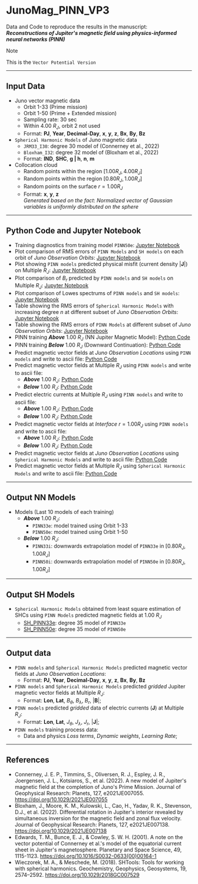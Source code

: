 # JunoMag_PINN_VP3
Data and Code to reproduce the results in the manuscript: <br>
***Reconstructions of Jupiter's magnetic field using physics-informed neural networks (PINN)***

> [!NOTE]  
> This is the `Vector Potential Version`
______________________________________________________________________________________________
## Input Data
- Juno vector magnetic data
  - Orbit 1-33 (Prime mission)
  - Orbit 1-50 (Prime + Extended mission)
  - Sampling rate: 30 sec
  - Within 4.00 $R_J$, orbit 2 not used
  - Format: **PJ**, **Year**, **Decimal-Day**, **x**, **y**, **z**, **Bx**, **By**, **Bz**
- `Spherical Harmonic Models` of Juno magnetic data
  - `JRM33_I30`: degree 30 model of (Connerney et al., 2022)
  - `Bloxham_I32`: degree 32 model of (Bloxham et al., 2022)
  - Format: **IND**, **SHC**, **g | h**, **n**, **m**
- Collocation cloud
  - Random points within the region $[1.00 R_J, 4.00 R_J]$
  - Random points within the region $[0.80 R_J, 1.00 R_J]$
  - Random points on the surface $r = 1.00 R_J$
  - Format: **x**, **y**, **z**  <br>
  *Generated based on the fact*: *Normalized vector of Gaussian variables is uniformly distributed on the sphere*
______________________________________________________________________________________________
## Python Code and Jupyter Notebook
  - Training diagnostics from training model `PINN50e`: [Jupyter Notebook](https://github.com/LeyuanWu/JunoMag_PINN_VP3/blob/main/Plot_LossFunc_PINN_VP3.ipynb)
  - Plot comparison of RMS errors of `PINN Models` and `SH models` on each orbit of *Juno Observation Orbits*: [Jupyter Notebook](https://github.com/LeyuanWu/JunoMag_PINN_VP3/blob/main/DataMisfit_SHs_vs_PINNs_PJ01_50_binByPJ.ipynb)
  - Plot showing `PINN models` predicted physical misfit (current density $|\mathbf{J}|$) on Multiple $R_J$: [Jupyter Notebook](https://github.com/LeyuanWu/JunoMag_PINN_VP3/blob/main/Plot_JnedRjs.ipynb)
  - Plot comparison of $B_{r}$ predicted by `PINN models` and `SH models` on Multiple $R_J$: [Jupyter Notebook](https://github.com/LeyuanWu/JunoMag_PINN_VP3/blob/main/Plot_BnedRjs_SHs_vs_PINNs.ipynb)
  - Plot comparison of Lowes spectrums of `PINN models` and `SH models`: [Jupyter Notebook](https://github.com/LeyuanWu/JunoMag_PINN_VP3/blob/main/SHs_Spectrum2D_Lowes.ipynb)
  - Table showing the RMS errors of `Spherical Harmonic Models` with increasing degree $n$ at different subset of *Juno Observation Orbits*: [Jupyter Notebook](https://github.com/LeyuanWu/JunoMag_PINN_VP3/blob/main/DataMisfit_SHs_MagDisc.ipynb)
  - Table showing the RMS errors of `PINN Models` at different subset of *Juno Observation Orbits*: [Jupyter Notebook](https://github.com/LeyuanWu/JunoMag_PINN_VP3/blob/main/DataMisfit_PINNs.ipynb)
  - PINN training ***Above*** 1.00 $R_J$ (NN Jupiter Magnetic Model): [Python Code](https://github.com/LeyuanWu/JunoMag_PINN_VP3/blob/main/PINN_VP3_JUNO.py)
  - PINN training ***Below*** 1.00 $R_J$ (Downward Continuation): [Python Code](https://github.com/LeyuanWu/JunoMag_PINN_VP3/blob/main/PINN_VP3_DC_JUNO.py)
  - Predict magnetic vector fields at *Juno Observation Locations* using `PINN models` and write to ascii file: [Python Code](https://github.com/LeyuanWu/JunoMag_PINN_VP3/blob/main/Predict_BxyzOBS_fromPINN_VP3.py)
  - Predict magnetic vector fields at Multiple $R_J$ using `PINN models` and write to ascii file:
    - ***Above*** 1.00 $R_J$: [Python Code](https://github.com/LeyuanWu/JunoMag_PINN_VP3/blob/main/Predict_BnedRjs_fromPINN_VP3.py)
    - ***Below*** 1.00 $R_J$: [Python Code](https://github.com/LeyuanWu/JunoMag_PINN_VP3/blob/main/Predict_BnedRjs_fromPINN_VP3_DC.py)
  - Predict electric currents at Multiple $R_J$ using `PINN models` and write to ascii file:
    - ***Above*** 1.00 $R_J$: [Python Code](https://github.com/LeyuanWu/JunoMag_PINN_VP3/blob/main/Predict_JnedRjs_fromPINN_VP3.py)
    - ***Below*** 1.00 $R_J$: [Python Code](https://github.com/LeyuanWu/JunoMag_PINN_VP3/blob/main/Predict_JnedRjs_fromPINN_VP3_DC.py)
  - Predict magnetic vector fields at *Interface* $r=1.00 R_J$ using `PINN models` and write to ascii file:
    - ***Above*** 1.00 $R_J$: [Python Code](https://github.com/LeyuanWu/JunoMag_PINN_VP3/blob/main/Predict_BxyzITFC_fromPINN_VP3.py)
    - ***Below*** 1.00 $R_J$: [Python Code](https://github.com/LeyuanWu/JunoMag_PINN_VP3/blob/main/Predict_BxyzITFC_fromPINN_VP3_DC.py)
  - Predict magnetic vector fields at *Juno Observation Locations* using `Spherical Harmonic Models` and write to ascii file: [Python Code](https://github.com/LeyuanWu/JunoMag_PINN_VP3/blob/main/Predict_BxyzOBS_fromSH_MagDisc.py)
  - Predict magnetic vector fields at Multiple $R_J$ using `Spherical Harmonic Models` and write to ascii file: [Python Code](https://github.com/LeyuanWu/JunoMag_PINN_VP3/blob/main/Predict_BnedRjs_fromSH.py)
______________________________________________________________________________________________
## Output NN Models
  - Models (Last 10 models of each training)
    - ***Above*** 1.00 $R_J$: 
      - `PINN33e`: model trained using Orbit 1-33
      - `PINN50e`: model trained using Orbit 1-50
    - ***Below*** 1.00 $R_J$:
      - `PINN33i`: downwards extrapolation model of `PINN33e` in $[0.80 R_J, 1.00 R_J]$
      - `PINN50i`: downwards extrapolation model of `PINN50e` in $[0.80 R_J, 1.00 R_J]$
______________________________________________________________________________________________
## Output SH Models
- `Spherical Harmonic Models` obtained from least square estimation of SHCs using `PINN Models` predicted magnetic fields at 1.00 $R_J$
  - [SH_PINN33e](https://github.com/LeyuanWu/JunoMag_PINN_VP3/blob/main/SH_Models/SH_PINN33e.txt): degree 35 model of `PINN33e`
  - [SH_PINN50e](https://github.com/LeyuanWu/JunoMag_PINN_VP3/blob/main/SH_Models/SH_PINN50e.txt): degree 35 model of `PINN50e`
______________________________________________________________________________________________
## Output data
- `PINN models` and `Spherical Harmonic Models` predicted magnetic vector fields at *Juno Observation Locations*:
   - Format: **PJ**, **Year**, **Decimal-Day**, **x**, **y**, **z**, **Bx**, **By**, **Bz**
- `PINN models` and `Spherical Harmonic Models` predicted *gridded* Jupiter magnetic vector fields at Multiple $R_J$:
   - Format: **Lon**, **Lat**, $B_{\theta}$, $B_{\lambda}$, $B_{r}$, $|\mathbf{B}|$;
- `PINN models` predicted *gridded* data of electric currents ($\mathbf{J}$) at Multiple $R_J$:
   - Format: **Lon**, **Lat**, $J_{\theta}$, $J_{\lambda}$, $J_{r}$, $|\mathbf{J}|$;
- `PINN models` training process data:
   - Data and physics *Loss terms*, *Dynamic weights*, *Learning Rate*;
______________________________________________________________________________________________
## References
- Connerney, J. E. P., Timmins, S., Oliversen, R. J., Espley, J. R., Joergensen, J. L., Kotsiaros, S., et al. (2022). A new model of Jupiter's magnetic field at the completion of Juno's Prime Mission. Journal of Geophysical Research: Planets, 127, e2021JE007055. https://doi.org/10.1029/2021JE007055
- Bloxham, J., Moore, K. M., Kulowski, L., Cao, H., Yadav, R. K., Stevenson, D.J., et al. (2022). Differential rotation in Jupiter's interior revealed by simultaneous inversion for the magnetic field and zonal flux velocity. Journal of Geophysical Research: Planets, 127, e2021JE007138. https://doi.org/10.1029/2021JE007138
- Edwards, T. M., Bunce, E. J., & Cowley, S. W. H. (2001). A note on the vector potential of Connerney et al.'s model of the equatorial current sheet in Jupiter's magnetosphere. Planetary and Space Science, 49, 1115-1123. https://doi.org/10.1016/S0032-0633(00)00164-1
- Wieczorek, M. A., & Meschede, M. (2018). SHTools: Tools for working with spherical harmonics. Geochemistry, Geophysics, Geosystems, 19, 2574–2592. https://doi.org/10.1029/2018GC007529
